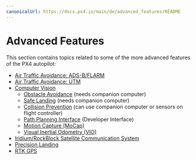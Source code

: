 ```yaml
---
canonicalUrl: https://docs.px4.io/main/de/advanced_features/README
---
```


# Advanced Features

This section contains topics related to some of the more advanced features of the PX4 autopilot:

* [Air Traffic Avoidance: ADS-B/FLARM](../advanced_features/traffic_avoidance_adsb.md)
* [Air Traffic Avoidance: UTM](../advanced_features/traffic_avoidance_utm.md)
* [Computer Vision](../computer_vision/README.md)
  * [Obstacle Avoidance](../computer_vision/obstacle_avoidance.md) (needs companion computer)
  * [Safe Landing](../computer_vision/safe_landing.md) (needs companion computer)
  * [Collision Prevention](../computer_vision/collision_prevention.md) (can use companion computer or sensors on flight controller)
  * [Path Planning Interface](../computer_vision/path_planning_interface.md) (Developer Interface)
  * [Motion Capture (MoCap)](../computer_vision/motion_capture.md)
  * [Visual Inertial Odometry (VIO)](../computer_vision/visual_inertial_odometry.md)
* [Iridium/RockBlock Satellite Communication System](../advanced_features/satcom_roadblock.md)
* [Precision Landing](../advanced_features/precland.md)
* [RTK GPS](../advanced_features/rtk-gps.md)